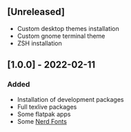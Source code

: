 ## [Unreleased]
- Custom desktop themes installation
- Custom gnome terminal theme
- ZSH installation


## [1.0.0] - 2022-02-11
### Added
- Installation of development packages
- Full texlive packages
- Some flatpak apps
- Some [Nerd Fonts](https://www.nerdfonts.com/#home)